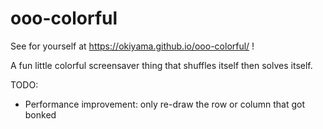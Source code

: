 # ooo-colorful
See for yourself at https://okiyama.github.io/ooo-colorful/ !

A fun little colorful screensaver thing that shuffles itself then solves itself.

TODO:  
 * Performance improvement: only re-draw the row or column that got bonked